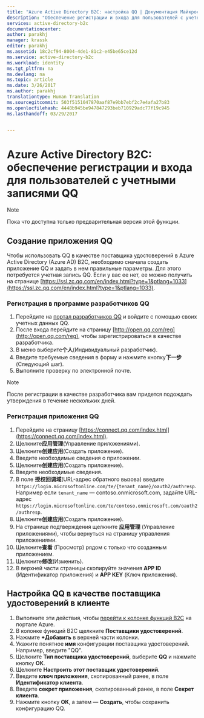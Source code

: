 ```yaml
---
title: "Azure Active Directory B2C: настройка QQ | Документация Майкрософт"
description: "Обеспечение регистрации и входа для пользователей с учетными записями QQ в приложениях, защищенных с помощью Azure Active Directory B2C."
services: active-directory-b2c
documentationcenter: 
author: parakhj
manager: krassk
editor: parakhj
ms.assetid: 18c2cf94-8004-4de1-81c2-e45be65ce12d
ms.service: active-directory-b2c
ms.workload: identity
ms.tgt_pltfrm: na
ms.devlang: na
ms.topic: article
ms.date: 3/26/2017
ms.author: parakhj
translationtype: Human Translation
ms.sourcegitcommit: 503f5151047870aaf87e9bb7ebf2c7e4afa27b83
ms.openlocfilehash: 4448b945be947847293beb710929adc77f19c945
ms.lasthandoff: 03/29/2017


---
```

# <a name="azure-active-directory-b2c-provide-sign-up-and-sign-in-to-consumers-with-qq-accounts"></a>Azure Active Directory B2C: обеспечение регистрации и входа для пользователей с учетными записями QQ

> [!NOTE]
> Пока что доступна только предварительная версия этой функции.
> 

## <a name="create-a-qq-application"></a>Создание приложения QQ

Чтобы использовать QQ в качестве поставщика удостоверений в Azure Active Directory (Azure AD) B2C, необходимо сначала создать приложение QQ и задать в нем правильные параметры. Для этого потребуется учетная запись QQ. Если у вас ее нет, ее можно получить на странице [https://ssl.zc.qq.com/en/index.html?type=1&ptlang=1033](https://ssl.zc.qq.com/en/index.html?type=1&ptlang=1033).

### <a name="register-for-the-qq-developer-program"></a>Регистрация в программе разработчиков QQ

1. Перейдите на [портал разработчиков QQ](http://open.qq.com) и войдите с помощью своих учетных данных QQ.
2. После входа перейдите на страницу [http://open.qq.com/reg](http://open.qq.com/reg), чтобы зарегистрироваться в качестве разработчика.
3. В меню выберите**个人**(Индивидуальный разработчик).
4. Введите требуемые сведения в форму и нажмите кнопку**下一步**(Следующий шаг).
5. Выполните проверку по электронной почте.

> [!NOTE]
> После регистрации в качестве разработчика вам придется подождать утверждения в течение нескольких дней. 

### <a name="register-a-qq-application"></a>Регистрация приложения QQ

1. Перейдите на страницу [https://connect.qq.com/index.html](https://connect.qq.com/index.html).
2. Щелкните**应用管理**(Управление приложениями).
3. Щелкните**创建应用**(Создать приложение).
4. Введите необходимые сведения о приложении.
5. Щелкните**创建应用**(Создать приложение).
6. Введите необходимые сведения.
7. В поле **授权回调域**(URL-адрес обратного вызова) введите `https://login.microsoftonline.com/te/{tenant_name}/oauth2/authresp`. Например если `tenant_name` — contoso.onmicrosoft.com, задайте URL-адрес `https://login.microsoftonline.com/te/contoso.onmicrosoft.com/oauth2/authresp`.
8. Щелкните**创建应用**(Создать приложение).
9. На странице подтверждения щелкните **应用管理** (Управление приложениями), чтобы вернуться на страницу управления приложениями.
10. Щелкните**查看** (Просмотр) рядом с только что созданным приложением.
11. Щелкните**修改**(Изменить).
12. В верхней части страницы скопируйте значения **APP ID** (Идентификатор приложения) и **APP KEY** (Ключ приложения).

## <a name="configure-qq-as-an-identity-provider-in-your-tenant"></a>Настройка QQ в качестве поставщика удостоверений в клиенте
1. Выполните эти действия, чтобы [перейти к колонке функций B2C](active-directory-b2c-app-registration.md#navigate-to-the-b2c-features-blade) на портале Azure.
2. В колонке функций B2C щелкните **Поставщики удостоверений**.
3. Нажмите **+Добавить** в верхней части колонки.
4. Укажите понятное **имя** конфигурации поставщика удостоверений. Например, введите "QQ".
5. Щелкните **Тип поставщика удостоверений**, выберите **QQ** и нажмите кнопку **ОК**.
6. Щелкните **Настроить этот поставщик удостоверений**.
7. Введите **ключ приложения**, скопированный ранее, в поле **Идентификатор клиента**.
8. Введите **секрет приложения**, скопированный ранее, в поле **Секрет клиента**.
9. Нажмите кнопку **ОК**, а затем — **Создать**, чтобы сохранить конфигурацию QQ.


